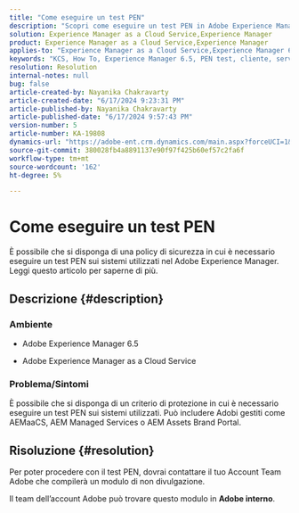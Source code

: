 ```yaml
---
title: "Come eseguire un test PEN"
description: "Scopri come eseguire un test PEN in Adobe Experience Manager."
solution: Experience Manager as a Cloud Service,Experience Manager
product: Experience Manager as a Cloud Service,Experience Manager
applies-to: "Experience Manager as a Cloud Service,Experience Manager 6.5"
keywords: "KCS, How To, Experience Manager 6.5, PEN test, cliente, servizio cloud Experience Manager, AEM"
resolution: Resolution
internal-notes: null
bug: false
article-created-by: Nayanika Chakravarty
article-created-date: "6/17/2024 9:23:31 PM"
article-published-by: Nayanika Chakravarty
article-published-date: "6/17/2024 9:57:43 PM"
version-number: 5
article-number: KA-19808
dynamics-url: "https://adobe-ent.crm.dynamics.com/main.aspx?forceUCI=1&pagetype=entityrecord&etn=knowledgearticle&id=8231d3d5-ef2c-ef11-840b-0022480a40c2"
source-git-commit: 380028fb4a8891137e90f97f425b60ef57c2fa6f
workflow-type: tm+mt
source-wordcount: '162'
ht-degree: 5%

---
```


# Come eseguire un test PEN


È possibile che si disponga di una policy di sicurezza in cui è necessario eseguire un test PEN sui sistemi utilizzati nel Adobe Experience Manager. Leggi questo articolo per saperne di più.

## Descrizione {#description}


### <b>Ambiente</b>

- Adobe Experience Manager 6.5


- Adobe Experience Manager as a Cloud Service




### <b>Problema/Sintomi</b>

È possibile che si disponga di un criterio di protezione in cui è necessario eseguire un test PEN sui sistemi utilizzati. Può includere Adobi gestiti come AEMaaCS, AEM Managed Services o AEM Assets Brand Portal.


## Risoluzione {#resolution}


Per poter procedere con il test PEN, dovrai contattare il tuo Account Team Adobe che compilerà un modulo di non divulgazione.

Il team dell’account Adobe può trovare questo modulo in <b>Adobe interno</b>.
